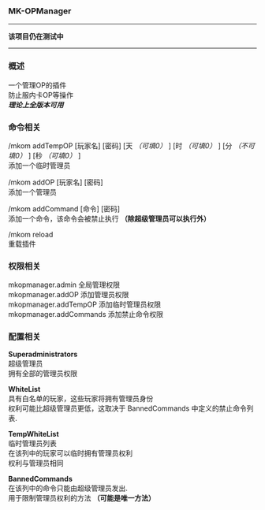 ### MK-OPManager  
___
__该项目仍在测试中__
___
### 概述  
一个管理OP的插件  
防止服内卡OP等操作  
___理论上全版本可用___  

### 命令相关  
/mkom addTempOP [玩家名] [密码] [天 _（可填0）_ ] [时 _（可填0）_ ] [分 _（不可填0）_ ] [秒 _（可填0）_ ]   
添加一个临时管理员

/mkom addOP [玩家名] [密码]                            
添加一个管理员

/mkom addCommand [命令] [密码]    
添加一个命令，该命令会被禁止执行 __（除超级管理员可以执行外）__    

/mkom reload                                        
重载插件

### 权限相关  
mkopmanager.admin 全局管理权限  
mkopmanager.addOP 添加管理员权限  
mkopmanager.addTempOP 添加临时管理员权限  
mkopmanager.addCommands 添加禁止命令权限  

### 配置相关
__Superadministrators__  
超级管理员  
拥有全部的管理员权限  

__WhiteList__  
具有白名单的玩家，这些玩家将拥有管理员身份  
权利可能比超级管理员更低，这取决于 BannedCommands 中定义的禁止命令列表.  

__TempWhiteList__  
临时管理员列表  
在该列中的玩家可以临时拥有管理员权利  
权利与管理员相同  

__BannedCommands__  
在该列中的命令只能由超级管理员发出.  
用于限制管理员权利的方法 __（可能是唯一方法）__


